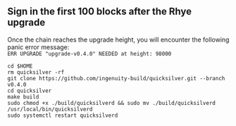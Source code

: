 ## Sign in the first 100 blocks after the Rhye upgrade
Once the chain reaches the upgrade height, you will encounter the following panic error message:\
`ERR UPGRADE "upgrade-v0.4.0" NEEDED at height: 98000`
```
cd $HOME
rm quicksilver -rf
git clone https://github.com/ingenuity-build/quicksilver.git --branch v0.4.0
cd quicksilver
make build
sudo chmod +x ./build/quicksilverd && sudo mv ./build/quicksilverd /usr/local/bin/quicksilverd
sudo systemctl restart quicksilverd
```

